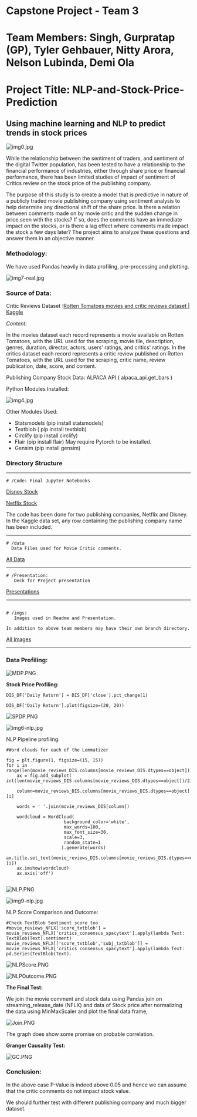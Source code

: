 # Capstone Project - Team 3
# Team Members: Singh, Gurpratap (GP), Tyler Gehbauer, Nitty Arora, Nelson Lubinda, Demi Ola

# Project Title: NLP-and-Stock-Price-Prediction

## Using machine learning and NLP to predict trends in stock prices
![img0.jpg](./imgs/img0.jpg)

While the relationship between the sentiment of traders, and sentiment of the digital Twitter population, has been tested to have a relationship to the financial performance of industries, either through share price or financial performance, there has been limited studies of impact of sentiment of Critics review on the stock price of the publishing company.

The purpose of this study is to create a model that is predictive in nature of a publicly traded movie publishing company using sentiment analysis to help determine any directional shift of the share price. Is there a relation between comments made on by movie critic and the sudden change in price seen with the stocks? If so, does the comments have an immediate impact on the stocks, or is there a lag effect where comments made impact the stock a few days later? The project aims to analyze these questions and answer them in an objective manner.

### Methodology:

We have used Pandas heavily in data profiling, pre-processing and plotting.

![img7-real.jpg](./imgs/img7-real.jpg)

### Source of Data:

Critic Reviews Dataset :[Rotten Tomatoes movies and critic reviews dataset | Kaggle](https://www.kaggle.com/datasets/stefanoleone992/rotten-tomatoes-movies-and-critic-reviews-dataset)

*Content:*

In the movies dataset each record represents a movie available on Rotten Tomatoes, with the URL used for the scraping, movie tile, description, genres, duration, director, actors, users' ratings, and critics' ratings.
In the critics dataset each record represents a critic review published on Rotten Tomatoes, with the URL used for the scraping, critic name, review publication, date, score, and content.

Publishing Company Stock Data: ALPACA API ( alpaca\_api.get\_bars )

Python Modules Installed:

![img4.jpg](./imgs/img4.jpg)

Other Modules Used:

- Statsmodels (pip install statsmodels)
- Textblob ( pip install textblob)
- Circlify (pip install circlify)
- Flair (pip install flair) May require Pytorch to be installed.
- Gensim (pip install gensim)

### Directory Structure
__________________
```
# /Code: Final Jupyter Notebooks
```
[Disney Stock](./Code/Disney_NLP_Stock.ipynb)

[Netflix Stock](./Code/Netflix_NLP_Stock.ipynb)

 
The code has been done for two publishing companies, Netflix and Disney. In the Kaggle data set, any row containing the publishing company name has been included.
________________
````
# /data 
  Data Files used for Movie Critic comments.
`````
[All Data](/data)
___________________
```
# /Presentation:
   Deck for Project presentation
```
[Presentations](/Presentation)
___________________
```

# /imgs:
   Images used in Readme and Presentation.

In addition to above team members may have their own branch directory.

```
[All Images](/imgs)
______________________
### Data Profiling:

![MDP.PNG](./imgs/MDP.PNG)

**Stock Price Profiling:**
```
DIS_DF['Daily Return'] = DIS_DF['close'].pct_change(1)

DIS_DF['Daily Return'].plot(figsize=(20, 20))

```

![SPDP.PNG](./imgs/SPDP.PNG)

![img6-nlp.jpg](./imgs/img6-nlp.jpg)

NLP Pipeline profiling:
```
#Word clouds for each of the Lemmatizer

fig = plt.figure(1, figsize=(15, 15))
for i in range(len(movie_reviews_DIS.columns[movie_reviews_DIS.dtypes==object])):
    ax = fig.add_subplot( int(len(movie_reviews_DIS.columns[movie_reviews_DIS.dtypes==object])/2),2,i+1)
    
    column=movie_reviews_DIS.columns[movie_reviews_DIS.dtypes==object][i]
    
    words = ' '.join(movie_reviews_DIS[column])
    
    wordcloud = WordCloud(
                      background_color='white', 
                      max_words=100,
                      max_font_size=30,
                      scale=3,
                      random_state=1
                     ).generate(words)
    ax.title.set_text(movie_reviews_DIS.columns[movie_reviews_DIS.dtypes==object][i])
    ax.imshow(wordcloud)
    ax.axis('off')
    
```

![NLP.PNG](./imgs/NLP.PNG)


![img9-nlp.jpg](./imgs/img9-nlp.jpg)

NLP Score Comparison and Outcome:
```
#Check TextBlob Sentiment score too
#movie_reviews_NFLX['score_txtblob'] = movie_reviews_NFLX['critics_consensus_spacytext'].apply(lambda Text: TextBlob(Text).sentiment)
movie_reviews_NFLX[['score_txtblob','subj_txtblob']] = movie_reviews_NFLX['critics_consensus_spacytext'].apply(lambda Text: pd.Series(TextBlob(Text).
```

![NLPScore.PNG](./imgs/NLPScore.PNG)

![NLPOutcome.PNG](./imgs/NLPOutcome.PNG)

**The Final Test:**

We join the movie comment and stock data using Pandas join on streaming\_release\_date (NFLX) and data of Stock price after normalizing the data using MinMaxScaler and plot the final data frame,

![Join.PNG](./imgs/Join.PNG)

The graph does show some promise on probable correlation.

**Granger Causality Test:**

![GC.PNG](./imgs/GC.PNG)

### **Conclusion:**

In the above case P-Value is indeed above 0.05 and hence we can assume that the critic comments do not impact stock value.

We should further test with different publishing company and much bigger dataset.
